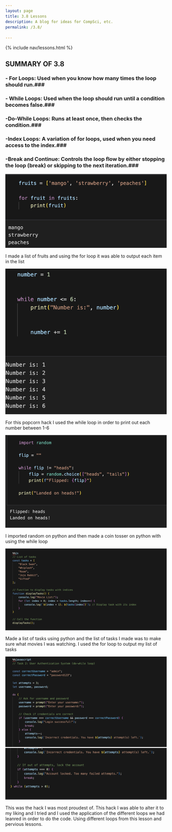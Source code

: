```yaml
---
layout: page
title: 3.8 Lessons
description: A blog for ideas for CompSci, etc.
permalink: /3.8/

---
```


{% include nav/lessons.html %}

## SUMMARY OF 3.8 ##

### - For Loops: Used when you know how many times the loop should run.###
### - While Loops: Used when the loop should run until a condition becomes false.###
### -Do-While Loops:  Runs at least once, then checks the condition.###
### -Index Loops: A variation of for loops, used when you need access to the index.###
### -Break and Continue: Controls the loop flow by either stopping the loop (break) or skipping to the next iteration.###

![alt text](image-39.png)

 I made a list of fruits and using the for loop it was able to output each item in the list

![alt text](image-40.png)

 For this popcorn hack I used the while loop in order to print out each number between 1-6

![alt text](image-41.png)
 
 I imported random on python and then made a coin tosser on python with using the while loop 

![alt text](image-42.png)

 Made a list of tasks using python and the list of tasks I made was to make sure what movies I was watching. I used the for loop to output my list of tasks 

![alt text](image-43.png)
![alt text](image-44.png)

 This was the hack I was most proudest of. This hack I was able to alter it to my liking and  I tried and I used the application of the different loops we had leanred in order to do the code. Using different loops from this lesson and pervious lessons. 


